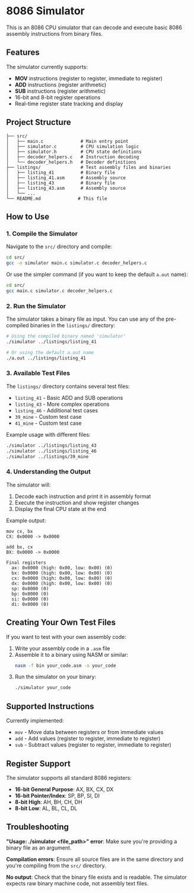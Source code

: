# 8086 Simulator

This is an 8086 CPU simulator that can decode and execute basic 8086 assembly instructions from binary files.

## Features

The simulator currently supports:
- **MOV** instructions (register to register, immediate to register)
- **ADD** instructions (register arithmetic)
- **SUB** instructions (register arithmetic)
- 16-bit and 8-bit register operations
- Real-time register state tracking and display

## Project Structure

```
├── src/
│   ├── main.c              # Main entry point
│   ├── simulator.c         # CPU simulation logic
│   ├── simulator.h         # CPU state definitions
│   ├── decoder_helpers.c   # Instruction decoding
│   └── decoder_helpers.h   # Decoder definitions
├── listings/               # Test assembly files and binaries
│   ├── listing_41          # Binary file
│   ├── listing_41.asm      # Assembly source
│   ├── listing_43          # Binary file
│   ├── listing_43.asm      # Assembly source
│   └── ...
└── README.md              # This file
```

## How to Use

### 1. Compile the Simulator

Navigate to the `src/` directory and compile:

```bash
cd src/
gcc -o simulator main.c simulator.c decoder_helpers.c
```

Or use the simpler command (if you want to keep the default `a.out` name):

```bash
cd src/
gcc main.c simulator.c decoder_helpers.c
```

### 2. Run the Simulator

The simulator takes a binary file as input. You can use any of the pre-compiled binaries in the `listings/` directory:

```bash
# Using the compiled binary named 'simulator'
./simulator ../listings/listing_41

# Or using the default a.out name
./a.out ../listings/listing_41
```

### 3. Available Test Files

The `listings/` directory contains several test files:

- `listing_41` - Basic ADD and SUB operations
- `listing_43` - More complex operations  
- `listing_46` - Additional test cases
- `39_mine` - Custom test case
- `41_mine` - Custom test case

Example usage with different files:

```bash
./simulator ../listings/listing_43
./simulator ../listings/listing_46
./simulator ../listings/39_mine
```

### 4. Understanding the Output

The simulator will:
1. Decode each instruction and print it in assembly format
2. Execute the instruction and show register changes
3. Display the final CPU state at the end

Example output:
```
mov cx, bx
CX: 0x0000 -> 0x0000

add bx, cx  
BX: 0x0000 -> 0x0000

Final registers
  ax: 0x0000 (high: 0x00, low: 0x00) (0)
  bx: 0x0000 (high: 0x00, low: 0x00) (0)
  cx: 0x0000 (high: 0x00, low: 0x00) (0)
  dx: 0x0000 (high: 0x00, low: 0x00) (0)
  sp: 0x0000 (0)
  bp: 0x0000 (0)
  si: 0x0000 (0)
  di: 0x0000 (0)
```

## Creating Your Own Test Files

If you want to test with your own assembly code:

1. Write your assembly code in a `.asm` file
2. Assemble it to a binary using NASM or similar:
   ```bash
   nasm -f bin your_code.asm -o your_code
   ```
3. Run the simulator on your binary:
   ```bash
   ./simulator your_code
   ```

## Supported Instructions

Currently implemented:
- `mov` - Move data between registers or from immediate values
- `add` - Add values (register to register, immediate to register)
- `sub` - Subtract values (register to register, immediate to register)

## Register Support

The simulator supports all standard 8086 registers:
- **16-bit General Purpose**: AX, BX, CX, DX
- **16-bit Pointer/Index**: SP, BP, SI, DI  
- **8-bit High**: AH, BH, CH, DH
- **8-bit Low**: AL, BL, CL, DL

## Troubleshooting

**"Usage: ./simulator <file_path>" error**: Make sure you're providing a binary file as an argument.

**Compilation errors**: Ensure all source files are in the same directory and you're compiling from the `src/` directory.

**No output**: Check that the binary file exists and is readable. The simulator expects raw binary machine code, not assembly text files.
